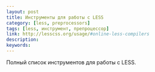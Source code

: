```yaml
---
layout: post
title: Инструменты для работы с LESS
category: [less, preprocessors]
tags: [less, инструмент, препроцессор]
link: http://lesscss.org/usage/#online-less-compilers
description:
keywords:
---
```


<p>Полный список инструментов для работы с LESS.</p>
